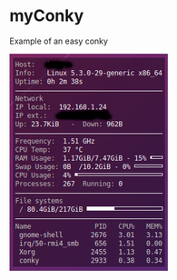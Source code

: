 # myConky
Example of an easy conky

![myConky.png](https://raw.githubusercontent.com/pow4all/myConky/master/myConky.png)
